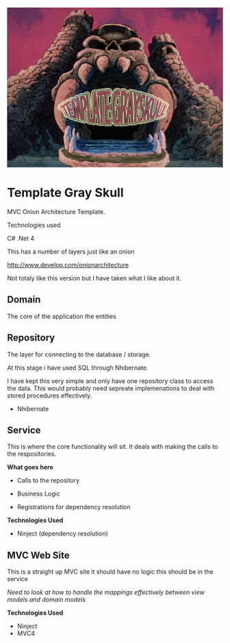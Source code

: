 ![alt tag](https://github.com/PaulKGray/TemplateGraySkull/blob/master/WebSite/Images/Grayskull.jpg)

Template Gray Skull
=============

MVC Onion Architecture Template.

Technologies used 

C# .Net 4


This has a number of layers just like an onion

http://www.develop.com/onionarchitecture

Not totaly like this version but I have taken what I like about it.


Domain
--------------
The core of the application the entities 

Repository
--------------
The layer for connecting to the database / storage.

At this stage i have used SQL through Nhibernate.

I have kept this very simple and only have one repository class to access the data. This would probably need sepreate implemenations to deal with stored procedures effectively.

- Nhibernate

Service
--------------

This is where the core functionality will sit. It deals with making the calls to the respositories.

**What goes here**
- Calls to the repository  
- Business Logic

- Registrations for dependency resolution

**Technologies Used**
- Ninject (dependency resolution)

MVC Web Site
--------------
This is a straight up MVC site it should have no logic this should be in the service

*Need to look at how to handle the mappings effectively between view models and domain models*

**Technologies Used**
- Ninject
- MVC4


